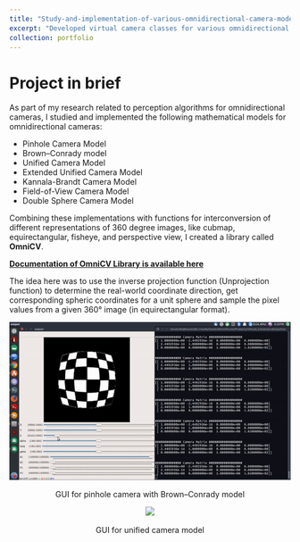 ```yaml
---
title: "Study-and-implementation-of-various-omnidirectional-camera-models"
excerpt: "Developed virtual camera classes for various omnidirectional camera models<br/><img src='/images/e2feye.gif'>"
collection: portfolio
---
```


Project in brief
================

As part of my research related to perception algorithms for omnidirectional cameras, I studied and implemented the following mathematical models for omnidirectional cameras:

* Pinhole Camera Model
* Brown–Conrady model
* Unified Camera Model
* Extended Unified Camera Model
* Kannala-Brandt Camera Model
* Field-of-View Camera Model
* Double Sphere Camera Model

Combining these implementations with functions for interconversion of different representations of 360 degree images, like cubmap, equirectangular, fisheye, and perspective view, I created a library called **OmniCV**.

[**Documentation of OmniCV Library is available here**](https://kaustubh-sadekar.github.io/OmniCV-Lib/index.html)

The idea here was to use the inverse projection function (Unprojection function) to determine the real-world coordinate direction, get corresponding spheric coordinates for a unit sphere and sample the pixel values from a given 360&deg; image (in equirectangular format).

<p align='center'>
  <img src='/images/distCoeff.gif'>
</p>
<p align='center'>
  GUI for pinhole camera with Brown–Conrady model
</p>

<p align='center'>
  <img src='/images/e2feye.gif'>
</p>
<p align='center'>
  GUI for unified camera model
</p>
